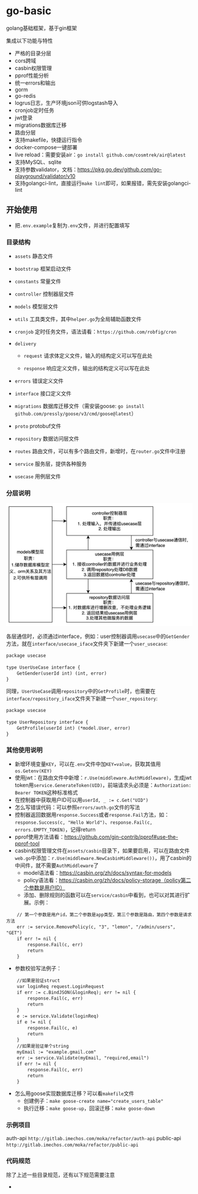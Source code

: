 # go-basic

golang基础框架，基于gin框架

集成以下功能与特性

* 严格的目录分层
* cors跨域
* casbin权限管理
* pprof性能分析
* 统一errors和输出
* gorm
* go-redis
* logrus日志，生产环境json可供logstash导入
* cronjob定时任务
* jwt登录
* migrations数据库迁移
* 路由分层
* 支持makefile，快捷运行指令
* docker-compose一键部署
* live reload：需要安装air：`go install github.com/cosmtrek/air@latest`
* 支持MySQL、sqlite
* 支持参数validator，文档：https://pkg.go.dev/github.com/go-playground/validator/v10
* 支持golangci-lint，直接运行`make lint`即可，如果报错，需先安装golangci-lint

## 开始使用

* 把`.env.example`复制为`.env`文件，并进行配置填写

### 目录结构

* `assets` 静态文件

* `bootstrap` 框架启动文件

* `constants` 常量文件

* `controller` 控制器层文件

* `models` 模型层文件

* `utils` 工具类文件，其中`helper.go`为全局辅助函数文件

* `cronjob` 定时任务文件，语法请看：`https://github.com/robfig/cron`

* `delivery`

  - `request` 请求体定义文件，输入的结构定义可以写在此处

  - `response` 响应定义文件，输出的结构定义可以写在此处

* `errors` 错误定义文件

* `interface` 接口定义文件

* `migrations` 数据库迁移文件（需安装goose: `go install github.com/pressly/goose/v3/cmd/goose@latest`）

* `proto` protobuf文件

* `repository` 数据访问层文件

* `routes` 路由文件，可以有多个路由文件，新增时，在`router.go`文件中注册

* `service` 服务层，提供各种服务

* `usecase` 用例层文件

### 分层说明

![img.png](assets/images/layers.png)

各层通信时，必须通过interface，例如：user控制器调用`usecase`中的`GetGender`方法，就在`interface/usecase_iface`文件夹下新建一个`user_usecase`:

```
package usecase

type UserUseCase interface {
	GetGender(userId int) (int, error)
}
```

同理，`UserUseCase`调用`repository`中的`GetProfile`时，也需要在`interface/repository_iface`文件夹下新建一个`user_repository`:

```
package usecase

type UserRepository interface {
	GetProfile(userId int) (*model.User, error)
}
```

### 其他使用说明

* 新增环境变量`KEY`，可以在`.env`文件中加`KEY=value`，获取其值用`os.Getenv(KEY)`
* 使用jwt：在路由文件中新增：`r.Use(middleware.AuthMiddleware)`，生成jwt token用`service.GenerateToken(UID)`，前端请求头必须是：`Authorization: Bearer TOKEN`这种标准格式
* 在控制器中获取用户ID可以用`userId, _ := c.Get("UID")`
* 怎么写错误代码：可以参照`errors/auth.go`文件的写法
* 控制器返回数据用`response.Success`或者`response.Fail`方法，如：`response.Success(c, "Hello World")`、`response.Fail(c, errors.EMPTY_TOKEN)`，记得return
* pprof使用方法请看：https://github.com/gin-contrib/pprof#use-the-pprof-tool
* casbin权限管理文件在`assets/casbin`目录下，如果要启用，可以在路由文件`web.go`中添加：`r.Use(middleware.NewCasbinMiddleware())`，用了casbin的中间件，就不需要`AuthMiddleware`了
  - model语法看：https://casbin.org/zh/docs/syntax-for-models
  - policy语法看：https://casbin.org/zh/docs/policy-storage（policy第二个参数是用户ID）
  - 添加、删除规则的函数可以在`service/casbin`中看到，也可以对其进行扩展。示例：
```
    // 第一个参数是用户id，第二个参数是app类型，第三个参数是路由，第四个参数是请求方法
	err := service.RemovePolicy(c, "3", "lemon", "/admin/users", "GET")
	if err != nil {
		response.Fail(c, err)
		return
    }
```
* 参数校验写法例子：
```
    //如果是验证struct
    var loginReq request.LoginRequest
	if err := c.BindJSON(&loginReq); err != nil {
		response.Fail(c, err)
		return
	}
	e := service.Validate(loginReq)
	if e != nil {
		response.Fail(c, e)
		return
	}
	//如果是验证单个string
	myEmail := "example.gmail.com"
	err := service.Validate(myEmail, "required,email")
	if err != nil {
		response.Fail(c, err)
		return
	}
```

* 怎么用goose实现数据库迁移？可以看`makefile`文件
  - 创建例子：`make goose-create name="create_users_table"`
  - 执行迁移：`make goose-up`，回滚迁移：`make goose-down`

### 示例项目

auth-api `http://gitlab.imechos.com/moka/refactor/auth-api`
public-api `http://gitlab.imechos.com/moka/refactor/public-api`

### 代码规范

除了上述一些目录规范，还有以下规范需要注意

* 